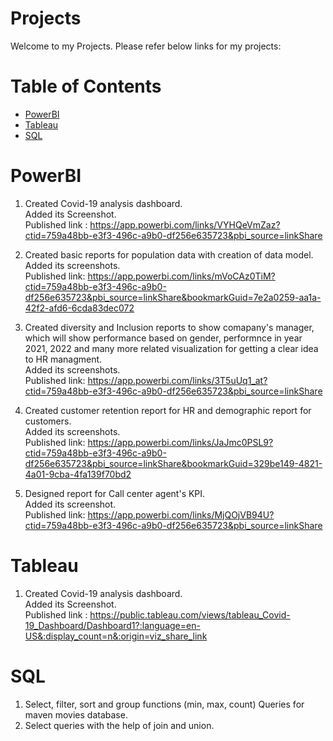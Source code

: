 # Projects

Welcome to my Projects. Please refer below links for my projects:

# Table of Contents

* [PowerBI](#PowerBI)
* [Tableau](#Tableau)
* [SQL](#SQL)



# PowerBI
1. Created Covid-19 analysis dashboard. <br>
   Added its Screenshot. <br>
   Published link :
   https://app.powerbi.com/links/VYHQeVmZaz?ctid=759a48bb-e3f3-496c-a9b0-df256e635723&pbi_source=linkShare

2. Created basic reports for population data with creation of data model.<br>
   Added its screenshots. <br>
   Published link: https://app.powerbi.com/links/mVoCAz0TiM?ctid=759a48bb-e3f3-496c-a9b0-df256e635723&pbi_source=linkShare&bookmarkGuid=7e2a0259-aa1a-42f2-afd6-6cda83dec072

3. Created diversity and Inclusion reports to show comapany's manager, which will show performance based on gender, performnce in year 2021, 2022 and many more related visualization for getting a clear idea to HR managment.<br> 
   Added its screenshots.<br>
   Published link: https://app.powerbi.com/links/3T5uUq1_at?ctid=759a48bb-e3f3-496c-a9b0-df256e635723&pbi_source=linkShare   

4. Created customer retention report for HR and demographic report for customers. <br>
    Added its screenshots. <br>
    Published link: https://app.powerbi.com/links/JaJmc0PSL9?ctid=759a48bb-e3f3-496c-a9b0-df256e635723&pbi_source=linkShare&bookmarkGuid=329be149-4821-4a01-9cba-4fa139f70bd2 

5. Designed report for Call center agent's KPI. <br>
    Added its screenshot. <br>
    Published link: https://app.powerbi.com/links/MjQOjVB94U?ctid=759a48bb-e3f3-496c-a9b0-df256e635723&pbi_source=linkShare

# Tableau
1. Created Covid-19 analysis dashboard. <br>
   Added its Screenshot. <br>
   Published link :
   https://public.tableau.com/views/tableau_Covid-19_Dashboard/Dashboard1?:language=en-US&:display_count=n&:origin=viz_share_link

# SQL
1. Select, filter, sort and group functions (min, max, count) Queries for maven movies database. <br> 
2. Select queries with the help of join and union.